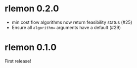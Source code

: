 # rlemon 0.2.0

- min cost flow algorithms now return feasibility status (#25)
- Ensure all `algorithm=` arguments have a default (#29)

# rlemon 0.1.0

First release!
